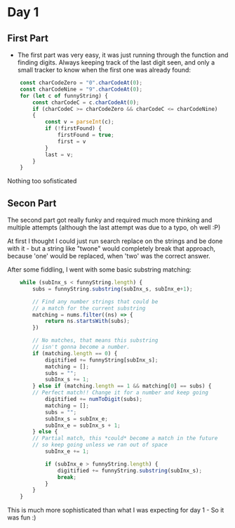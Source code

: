 # Day 1

## First Part
- The first part was very easy, it was just running through the function and finding digits. Always keeping track of the last digit seen, and only a small tracker to know when the first one was already found:

```ts
    const charCodeZero = "0".charCodeAt(0);
    const charCodeNine = "9".charCodeAt(0);
    for (let c of funnyString) {
        const charCodeC = c.charCodeAt(0);
        if (charCodeC >= charCodeZero && charCodeC <= charCodeNine)
        {
            const v = parseInt(c);
            if (!firstFound) {
                firstFound = true;
                first = v
            }
            last = v;
        }
    }
```
Nothing too sofisticated

## Secon Part
The second part got really funky and required much more thinking and multiple attempts (although the last attempt was due to a typo, oh well :P)

At first I thought I could just run search replace on the strings and be done with it - but a string like "twone" would completely break that approach, because 'one' would be replaced, when 'two' was the correct answer.

After some fiddling, I went with some basic substring matching:
```ts
    while (subInx_s < funnyString.length) {
        subs = funnyString.substring(subInx_s, subInx_e+1); 

        // Find any number strings that could be 
        // a match for the current substring
        matching = nums.filter((ns) => {
            return ns.startsWith(subs);
        })

        // No matches, that means this substring
        // isn't gonna become a number.
        if (matching.length == 0) {
            digitified += funnyString[subInx_s];
            matching = [];
            subs = "";
            subInx_s += 1;
        } else if (matching.length == 1 && matching[0] == subs) {
        // Perfect match!! Change it for a number and keep going
            digitified += numToDigit(subs);
            matching = [];
            subs = "";
            subInx_s = subInx_e;
            subInx_e = subInx_s + 1;
        } else {
        // Partial match, this *could* become a match in the future
        // so keep going unless we ran out of space
            subInx_e += 1;

            if (subInx_e > funnyString.length) {
                digitified += funnyString.substring(subInx_s);
                break;
            }
        }
    }
```

This is much more sophisticated than what I was expecting for day 1 - So it was fun :) 
